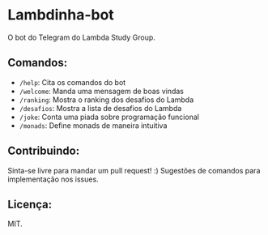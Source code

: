 # Lambdinha-bot
O bot do Telegram do Lambda Study Group. 

## Comandos:
- `/help`: Cita os comandos do bot
- `/welcome`: Manda uma mensagem de boas vindas
- `/ranking`: Mostra o ranking dos desafios do Lambda 
- `/desafios`: Mostra a lista de desafios do Lambda
- `/joke`: Conta uma piada sobre programação funcional
- `/monads`: Define monads de maneira intuitiva

## Contribuindo: 
Sinta-se livre para mandar um pull request! :)
Sugestões de comandos para implementação nos issues. 

## Licença:
MIT.


